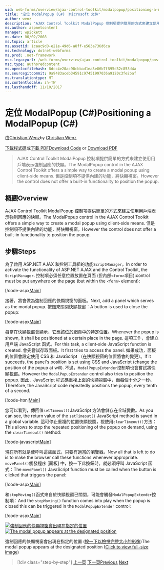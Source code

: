 ```yaml
---
uid: web-forms/overview/ajax-control-toolkit/modalpopup/positioning-a-modalpopup-cs
title: "定位 ModalPopup (C#) |Microsoft 文件"
author: wenz
description: "AJAX Control Toolkit ModalPopup 控制項提供簡單的方式來建立使用用戶端表示強制回應的快顯。 但是控制項不提供..."
ms.author: aspnetcontent
manager: wpickett
ms.date: 06/02/2008
ms.topic: article
ms.assetid: 1caac9d0-e21e-49d6-a8ff-e563a736d6ca
ms.technology: dotnet-webforms
ms.prod: .net-framework
msc.legacyurl: /web-forms/overview/ajax-control-toolkit/modalpopup/positioning-a-modalpopup-cs
msc.type: authoredcontent
ms.openlocfilehash: 8dcc4e20ac98cbbad1ea3e86b7f895d32c853d4a
ms.sourcegitcommit: 9a9483aceb34591c97451997036a9120c3fe2baf
ms.translationtype: MT
ms.contentlocale: zh-TW
ms.lasthandoff: 11/10/2017
---
```

<a name="positioning-a-modalpopup-c"></a><span data-ttu-id="e5ff1-104">定位 ModalPopup (C#)</span><span class="sxs-lookup"><span data-stu-id="e5ff1-104">Positioning a ModalPopup (C#)</span></span>
====================
<span data-ttu-id="e5ff1-105">由[Christian Wenz](https://github.com/wenz)</span><span class="sxs-lookup"><span data-stu-id="e5ff1-105">by [Christian Wenz](https://github.com/wenz)</span></span>

<span data-ttu-id="e5ff1-106">[下載程式碼](http://download.microsoft.com/download/2/4/0/24052038-f942-4336-905b-b60ae56f0dd5/ModalPopup4.cs.zip)或[下載 PDF](http://download.microsoft.com/download/b/6/a/b6ae89ee-df69-4c87-9bfb-ad1eb2b23373/modalpopup4CS.pdf)</span><span class="sxs-lookup"><span data-stu-id="e5ff1-106">[Download Code](http://download.microsoft.com/download/2/4/0/24052038-f942-4336-905b-b60ae56f0dd5/ModalPopup4.cs.zip) or [Download PDF](http://download.microsoft.com/download/b/6/a/b6ae89ee-df69-4c87-9bfb-ad1eb2b23373/modalpopup4CS.pdf)</span></span>

> <span data-ttu-id="e5ff1-107">AJAX Control Toolkit ModalPopup 控制項提供簡單的方式來建立使用用戶端表示強制回應的快顯。</span><span class="sxs-lookup"><span data-stu-id="e5ff1-107">The ModalPopup control in the AJAX Control Toolkit offers a simple way to create a modal popup using client-side means.</span></span> <span data-ttu-id="e5ff1-108">但是控制項不提供內建的功能，將快顯視窗。</span><span class="sxs-lookup"><span data-stu-id="e5ff1-108">However the control does not offer a built-in functionality to position the popup.</span></span>


## <a name="overview"></a><span data-ttu-id="e5ff1-109">概觀</span><span class="sxs-lookup"><span data-stu-id="e5ff1-109">Overview</span></span>

<span data-ttu-id="e5ff1-110">AJAX Control Toolkit ModalPopup 控制項提供簡單的方式來建立使用用戶端表示強制回應的快顯。</span><span class="sxs-lookup"><span data-stu-id="e5ff1-110">The ModalPopup control in the AJAX Control Toolkit offers a simple way to create a modal popup using client-side means.</span></span> <span data-ttu-id="e5ff1-111">但是控制項不提供內建的功能，將快顯視窗。</span><span class="sxs-lookup"><span data-stu-id="e5ff1-111">However the control does not offer a built-in functionality to position the popup.</span></span>

## <a name="steps"></a><span data-ttu-id="e5ff1-112">步驟</span><span class="sxs-lookup"><span data-stu-id="e5ff1-112">Steps</span></span>

<span data-ttu-id="e5ff1-113">為了啟用 ASP.NET AJAX 和控制工具組的功能`ScriptManager`。</span><span class="sxs-lookup"><span data-stu-id="e5ff1-113">In order to activate the functionality of ASP.NET AJAX and the Control Toolkit, the `ScriptManager`.</span></span> <span data-ttu-id="e5ff1-114">控制項必須任意位置放置在頁面 (但內部`<form>`項目):</span><span class="sxs-lookup"><span data-stu-id="e5ff1-114">control must be put anywhere on the page (but within the `<form>` element):</span></span>

[!code-aspx[Main](positioning-a-modalpopup-cs/samples/sample1.aspx)]

<span data-ttu-id="e5ff1-115">接著，將會做為強制回應的快顯視窗的面板。</span><span class="sxs-lookup"><span data-stu-id="e5ff1-115">Next, add a panel which serves as the modal popup.</span></span> <span data-ttu-id="e5ff1-116">按鈕來關閉快顯視窗：</span><span class="sxs-lookup"><span data-stu-id="e5ff1-116">A button is used to close the popup:</span></span>

[!code-aspx[Main](positioning-a-modalpopup-cs/samples/sample2.aspx)]

<span data-ttu-id="e5ff1-117">每當在快顯視窗會顯示，它應該位於網頁中的特定位置。</span><span class="sxs-lookup"><span data-stu-id="e5ff1-117">Whenever the popup is shown, it shall be positioned at a certain place in the page.</span></span> <span data-ttu-id="e5ff1-118">這項工作，會建立用戶端 JavaScript 函式。</span><span class="sxs-lookup"><span data-stu-id="e5ff1-118">For this task, a client-side JavaScript function is created.</span></span> <span data-ttu-id="e5ff1-119">會先嘗試存取面板。</span><span class="sxs-lookup"><span data-stu-id="e5ff1-119">It first tries to access the panel.</span></span> <span data-ttu-id="e5ff1-120">如果成功，面板的位置會設定使用 CSS 和 JavaScript （在快顯視窗的位置將會的變更）。</span><span class="sxs-lookup"><span data-stu-id="e5ff1-120">If it succeeds, the panel's position is set using CSS and JavaScript (change the position of the popup at will).</span></span> <span data-ttu-id="e5ff1-121">不過，`ModalPopupExtender`控制項也會嘗試將快顯視窗。</span><span class="sxs-lookup"><span data-stu-id="e5ff1-121">However the `ModalPopupExtender` control also tries to position the popup.</span></span> <span data-ttu-id="e5ff1-122">因此，JavaScript 程式碼重複上面的快顯視窗中，而每個十分之一秒。</span><span class="sxs-lookup"><span data-stu-id="e5ff1-122">Therefore, the JavaScript code repeatedly positions the popup, every tenth of a second.</span></span>

[!code-html[Main](positioning-a-modalpopup-cs/samples/sample3.html)]

<span data-ttu-id="e5ff1-123">您可以看到，傳回值`setTimeout()`JavaScript 方法會儲存在全域變數。</span><span class="sxs-lookup"><span data-stu-id="e5ff1-123">As you can see, the return value of the `setTimeout()` JavaScript method is saved in a global variable.</span></span> <span data-ttu-id="e5ff1-124">這可停止重複的位置快顯視窗，視使用`clearTimeout()`方法：</span><span class="sxs-lookup"><span data-stu-id="e5ff1-124">This allows to stop the repeated positioning of the popup on demand, using the `clearTimeout()` method:</span></span>

[!code-javascript[Main](positioning-a-modalpopup-cs/samples/sample4.js)]

<span data-ttu-id="e5ff1-125">現在所有就是使呼叫這些函式，只要有適當的瀏覽器。</span><span class="sxs-lookup"><span data-stu-id="e5ff1-125">Now all that is left to do is to make the browser call these functions whenever appropriate.</span></span> <span data-ttu-id="e5ff1-126">`movePanel()`觸發程序 [面板] 中，按一下此按鈕時，就必須呼叫 JavaScript 函式：</span><span class="sxs-lookup"><span data-stu-id="e5ff1-126">The `movePanel()` JavaScript function must be called when the button is clicked that triggers the panel:</span></span>

[!code-aspx[Main](positioning-a-modalpopup-cs/samples/sample5.aspx)]

<span data-ttu-id="e5ff1-127">和`stopMoving()`函式來自於快顯視窗已關閉，可能會觸發`ModalPopupExtender`控制項：</span><span class="sxs-lookup"><span data-stu-id="e5ff1-127">And the `stopMoving()` function comes into play when the popup is closed this can be triggered in the `ModalPopupExtender` control:</span></span>

[!code-aspx[Main](positioning-a-modalpopup-cs/samples/sample6.aspx)]


<span data-ttu-id="e5ff1-128">[![強制回應的快顯視窗會出現在指定的位置](positioning-a-modalpopup-cs/_static/image2.png)](positioning-a-modalpopup-cs/_static/image1.png)</span><span class="sxs-lookup"><span data-stu-id="e5ff1-128">[![The modal popup appears at the designated position](positioning-a-modalpopup-cs/_static/image2.png)](positioning-a-modalpopup-cs/_static/image1.png)</span></span>

<span data-ttu-id="e5ff1-129">強制回應的快顯視窗會出現在指定的位置 ([按一下以檢視完整大小的影像](positioning-a-modalpopup-cs/_static/image3.png))</span><span class="sxs-lookup"><span data-stu-id="e5ff1-129">The modal popup appears at the designated position ([Click to view full-size image](positioning-a-modalpopup-cs/_static/image3.png))</span></span>

>[!div class="step-by-step"]
<span data-ttu-id="e5ff1-130">[上一頁](handling-postbacks-from-a-modalpopup-cs.md)
[下一頁](launching-a-modal-popup-window-from-server-code-vb.md)</span><span class="sxs-lookup"><span data-stu-id="e5ff1-130">[Previous](handling-postbacks-from-a-modalpopup-cs.md)
[Next](launching-a-modal-popup-window-from-server-code-vb.md)</span></span>
